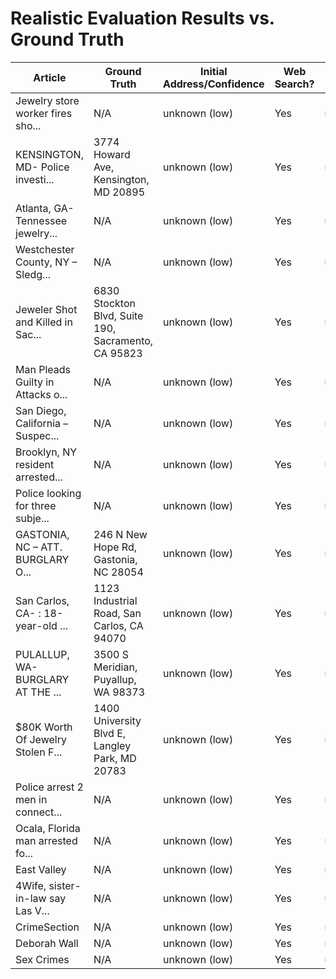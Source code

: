 # Realistic Evaluation Results vs. Ground Truth

| Article | Ground Truth | Initial Address/Confidence | Web Search? | Final Address | Final Confidence | Address Source | Correct? |
|---------|--------------|---------------------------|-------------|---------------|-----------------|----------------|----------|
| Jewelry store worker fires sho... | N/A | unknown (low) | Yes | unknown | low | N/A | ❌ |
| KENSINGTON, MD- Police investi... | 3774 Howard Ave, Kensington, MD 20895 | unknown (low) | Yes | unknown | low | N/A | ❌ |
| Atlanta, GA- Tennessee jewelry... | N/A | unknown (low) | Yes | unknown | low | N/A | ❌ |
| Westchester County, NY – Sledg... | N/A | unknown (low) | Yes | unknown | low | N/A | ❌ |
| Jeweler Shot and Killed in Sac... | 6830 Stockton Blvd, Suite 190, Sacramento, CA 95823 | unknown (low) | Yes | unknown | low | N/A | ❌ |
| Man Pleads Guilty in Attacks o... | N/A | unknown (low) | Yes | unknown | low | N/A | ❌ |
| San Diego, California – Suspec... | N/A | unknown (low) | Yes | unknown | low | N/A | ❌ |
| Brooklyn, NY resident arrested... | N/A | unknown (low) | Yes | unknown | low | N/A | ❌ |
| Police looking for three subje... | N/A | unknown (low) | Yes | unknown | low | N/A | ❌ |
| GASTONIA, NC – ATT. BURGLARY O... | 246 N New Hope Rd, Gastonia, NC 28054 | unknown (low) | Yes | unknown | low | N/A | ❌ |
| San Carlos, CA- : 18-year-old ... | 1123 Industrial Road, San Carlos, CA 94070 | unknown (low) | Yes | unknown | low | N/A | ❌ |
| PULALLUP, WA- BURGLARY AT THE ... | 3500 S Meridian, Puyallup, WA 98373 | unknown (low) | Yes | unknown | low | N/A | ❌ |
| $80K Worth Of Jewelry Stolen F... | 1400 University Blvd E, Langley Park, MD 20783 | unknown (low) | Yes | unknown | low | N/A | ❌ |
| Police arrest 2 men in connect... | N/A | unknown (low) | Yes | unknown | low | N/A | ❌ |
| Ocala, Florida man arrested fo... | N/A | unknown (low) | Yes | unknown | low | N/A | ❌ |
| East Valley | N/A | unknown (low) | Yes | unknown | low | N/A | ❌ |
| 4Wife, sister-in-law say Las V... | N/A | unknown (low) | Yes | unknown | low | N/A | ❌ |
| CrimeSection | N/A | unknown (low) | Yes | unknown | low | N/A | ❌ |
| Deborah Wall | N/A | unknown (low) | Yes | unknown | low | N/A | ❌ |
| Sex Crimes | N/A | unknown (low) | Yes | unknown | low | N/A | ❌ |
